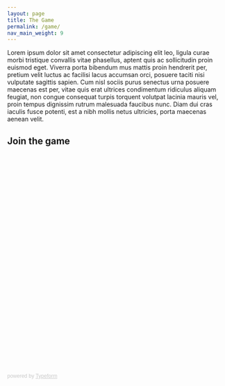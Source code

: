 ```yaml
---
layout: page
title: The Game
permalink: /game/
nav_main_weight: 9
---
```


Lorem ipsum dolor sit amet consectetur adipiscing elit leo, ligula curae morbi tristique convallis vitae phasellus, aptent quis ac sollicitudin proin euismod eget. Viverra porta bibendum mus mattis proin hendrerit per, pretium velit luctus ac facilisi lacus accumsan orci, posuere taciti nisi vulputate sagittis sapien. Cum nisl sociis purus senectus urna posuere maecenas est per, vitae quis erat ultrices condimentum ridiculus aliquam feugiat, non congue consequat turpis torquent volutpat lacinia mauris vel, proin tempus dignissim rutrum malesuada faucibus nunc. Diam dui cras iaculis fusce potenti, est a nibh mollis netus ultricies, porta maecenas aenean velit.

## Join the game

<div class="typeform-widget" data-url="https://onderplatform.typeform.com/to/yeRcXg" style="width: 100%; height: 500px;"></div> <script> (function() { var qs,js,q,s,d=document, gi=d.getElementById, ce=d.createElement, gt=d.getElementsByTagName, id="typef_orm", b="https://embed.typeform.com/"; if(!gi.call(d,id)) { js=ce.call(d,"script"); js.id=id; js.src=b+"embed.js"; q=gt.call(d,"script")[0]; q.parentNode.insertBefore(js,q) } })() </script> <div style="font-family: Sans-Serif;font-size: 12px;color: #999;opacity: 0.5; padding-top: 5px;"> powered by <a href="https://admin.typeform.com/signup?utm_campaign=yeRcXg&utm_source=typeform.com-12439612-Pro&utm_medium=typeform&utm_content=typeform-embedded-poweredbytypeform&utm_term=EN" style="color: #999" target="_blank">Typeform</a> </div>
